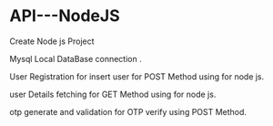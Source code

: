# API---NodeJS

Create Node js Project 

Mysql Local DataBase connection .

User Registration for insert user for POST Method using for node js.

user Details fetching for GET Method using for node js.

otp generate and validation for OTP verify using POST Method.
